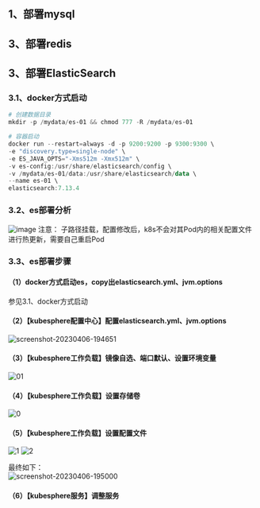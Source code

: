 ## 1、部署mysql

## 3、部署redis

## 3、部署ElasticSearch
### 3.1、docker方式启动
```powershell
# 创建数据目录
mkdir -p /mydata/es-01 && chmod 777 -R /mydata/es-01

# 容器启动
docker run --restart=always -d -p 9200:9200 -p 9300:9300 \
-e "discovery.type=single-node" \
-e ES_JAVA_OPTS="-Xms512m -Xmx512m" \
-v es-config:/usr/share/elasticsearch/config \
-v /mydata/es-01/data:/usr/share/elasticsearch/data \
--name es-01 \
elasticsearch:7.13.4
```
### 3.2、es部署分析
![image](https://user-images.githubusercontent.com/78718204/230366322-01bccb9b-23e1-4e19-8a8e-b67dadf12ec7.png)
注意： 子路径挂载，配置修改后，k8s不会对其Pod内的相关配置文件进行热更新，需要自己重启Pod

### 3.3、es部署步骤
#### （1）docker方式启动es，copy出elasticsearch.yml、jvm.options
参见3.1、docker方式启动

#### （2）【kubesphere配置中心】配置elasticsearch.yml、jvm.options
![screenshot-20230406-194651](https://user-images.githubusercontent.com/78718204/230367517-934caad3-e0c5-4d16-87d8-480c22b2f8ba.png)

#### （3）【kubesphere工作负载】镜像自选、端口默认、设置环境变量
![01](https://user-images.githubusercontent.com/78718204/230371259-9847a708-48dd-4d4c-9372-1744ca759021.png)

#### （4）【kubesphere工作负载】设置存储卷
![0](https://user-images.githubusercontent.com/78718204/230371532-82f815cb-1438-4a58-8658-748234d289ff.png)

#### （5）【kubesphere工作负载】设置配置文件
![1](https://user-images.githubusercontent.com/78718204/230371999-7f43d6c8-c301-4d1f-a514-5e342be396fa.png)
![2](https://user-images.githubusercontent.com/78718204/230372117-cd7b4751-5643-4258-80dc-6cbf909e47d1.png)

最终如下：  
![screenshot-20230406-195000](https://user-images.githubusercontent.com/78718204/230372152-6471a8fc-cf38-4a6e-a11d-fb806c9e4d1e.png)

#### （6）【kubesphere服务】调整服务

